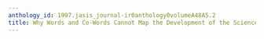 ```yaml
---
anthology_id: 1997.jasis_journal-ir0anthology0volumeA48A5.2
title: Why Words and Co-Words Cannot Map the Development of the Sciences
---
```

